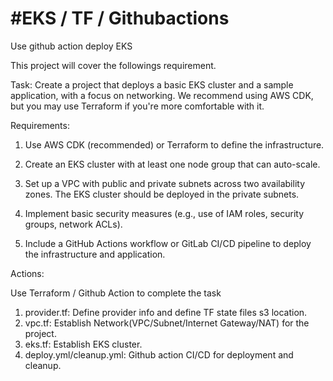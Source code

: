 # #EKS / TF / Githubactions

Use github action deploy EKS

This project will cover the followings requirement. 

Task:
Create a project that deploys a basic EKS cluster and a sample application, with a focus on networking. We recommend using AWS CDK, but you may use Terraform if you're more comfortable with it.

Requirements:

1. Use AWS CDK (recommended) or Terraform to define the infrastructure.

2. Create an EKS cluster with at least one node group that can auto-scale.

3. Set up a VPC with public and private subnets across two availability zones. The EKS cluster should be deployed in the private subnets.

5. Implement basic security measures (e.g., use of IAM roles, security groups, network ACLs).

7. Include a GitHub Actions workflow or GitLab CI/CD pipeline to deploy the infrastructure and application.

Actions:

Use Terraform / Github Action to complete the task

1. provider.tf: Define provider info and define TF state files s3 location.
2. vpc.tf: Establish Network(VPC/Subnet/Internet Gateway/NAT) for the project.
3. eks.tf: Establish EKS cluster.
4. deploy.yml/cleanup.yml: Github action CI/CD for deployment and cleanup.
